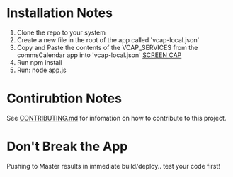 # Installation Notes
1. Clone the repo to your system
2. Create a new file in the root of the app called 'vcap-local.json'
3. Copy and Paste the contents of the VCAP_SERVICES from the commsCalendar app into 'vcap-local.json' [SCREEN CAP](docs/vcapservices.png)
4. Run npm install
5. Run: node app.js

# Contirubtion Notes

See [CONTRIBUTING.md](CONTRIBUTING.md) for infomation on how to contribute to this project. 

# Don't Break the App

Pushing to Master results in immediate build/deploy.. test your code first!
